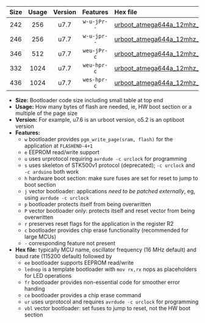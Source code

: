 |Size|Usage|Version|Features|Hex file|
|:-:|:-:|:-:|:-:|:--|
|242|256|u7.7|`w-u-jPr--`|[urboot_atmega644a_12mhz_57600bps_lednop_ur_vbl.hex](https://raw.githubusercontent.com/stefanrueger/urboot.hex/main/mcus/atmega644a/fcpu_12mhz/57600_bps/urboot_atmega644a_12mhz_57600bps_lednop_ur_vbl.hex)|
|246|256|u7.7|`w-u-jpr--`|[urboot_atmega644a_12mhz_57600bps_lednop_fr_ur_vbl.hex](https://raw.githubusercontent.com/stefanrueger/urboot.hex/main/mcus/atmega644a/fcpu_12mhz/57600_bps/urboot_atmega644a_12mhz_57600bps_lednop_fr_ur_vbl.hex)|
|346|512|u7.7|`weu-jPr-c`|[urboot_atmega644a_12mhz_57600bps_ee_lednop_fr_ce_ur_vbl.hex](https://raw.githubusercontent.com/stefanrueger/urboot.hex/main/mcus/atmega644a/fcpu_12mhz/57600_bps/urboot_atmega644a_12mhz_57600bps_ee_lednop_fr_ce_ur_vbl.hex)|
|332|1024|u7.7|`weu-hpr-c`|[urboot_atmega644a_12mhz_57600bps_ee_lednop_fr_ce_ur.hex](https://raw.githubusercontent.com/stefanrueger/urboot.hex/main/mcus/atmega644a/fcpu_12mhz/57600_bps/urboot_atmega644a_12mhz_57600bps_ee_lednop_fr_ce_ur.hex)|
|436|1024|u7.7|`wes-hpr-c`|[urboot_atmega644a_12mhz_57600bps_ee_lednop_fr_ce.hex](https://raw.githubusercontent.com/stefanrueger/urboot.hex/main/mcus/atmega644a/fcpu_12mhz/57600_bps/urboot_atmega644a_12mhz_57600bps_ee_lednop_fr_ce.hex)|

- **Size:** Bootloader code size including small table at top end
- **Usage:** How many bytes of flash are needed, ie, HW boot section or a multiple of the page size
- **Version:** For example, u7.6 is an urboot version, o5.2 is an optiboot version
- **Features:**
  + `w` bootloader provides `pgm_write_page(sram, flash)` for the application at `FLASHEND-4+1`
  + `e` EEPROM read/write support
  + `u` uses urprotocol requiring `avrdude -c urclock` for programming
  + `s` uses skeleton of STK500v1 protocol (deprecated); `-c urclock` and `-c arduino` both work
  + `h` hardware boot section: make sure fuses are set for reset to jump to boot section
  + `j` vector bootloader: applications *need to be patched externally*, eg, using `avrdude -c urclock`
  + `p` bootloader protects itself from being overwritten
  + `P` vector bootloader only: protects itself and reset vector from being overwritten
  + `r` preserves reset flags for the application in the register R2
  + `c` bootloader provides chip erase functionality (recommended for large MCUs)
  + `-` corresponding feature not present
- **Hex file:** typically MCU name, oscillator frequency (16 MHz default) and baud rate (115200 default) followed by
  + `ee` bootloader supports EEPROM read/write
  + `lednop` is a template bootloader with `mov rx,rx` nops as placeholders for LED operations
  + `fr` bootloader provides non-essential code for smoother error handing
  + `ce` bootloader provides a chip erase command
  + `ur` uses urprotocol and requires `avrdude -c urclock` for programming
  + `vbl` vector bootloader: set fuses to jump to reset, not the HW boot section
